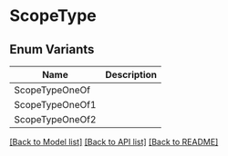 # ScopeType

## Enum Variants

| Name | Description |
|---- | -----|
| ScopeTypeOneOf |  |
| ScopeTypeOneOf1 |  |
| ScopeTypeOneOf2 |  |

[[Back to Model list]](../README.md#documentation-for-models) [[Back to API list]](../README.md#documentation-for-api-endpoints) [[Back to README]](../README.md)


